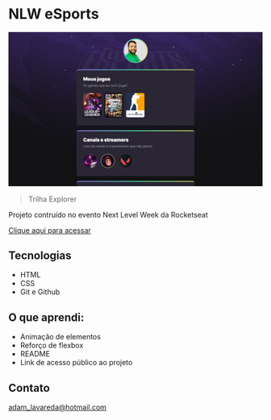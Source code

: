 #   NLW eSports 

![preview](preview.png)

> Trilha Explorer

Projeto contruído no evento Next Level Week da Rocketseat

[Clique aqui para acessar](https://4d4mv.github.io/Nlw-eSports/)

## Tecnologias

- HTML
- CSS
- Git e Github

## O que aprendi:
 - Animação de elementos
 - Reforço de flexbox
 - README
 - Link de acesso público ao projeto

## Contato

adam_lavareda@hotmail.com
